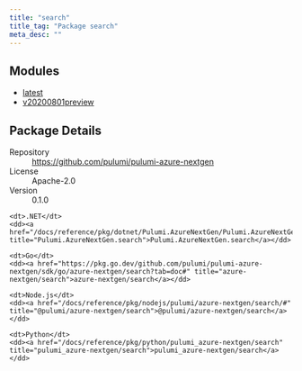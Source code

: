 ```yaml
---
title: "search"
title_tag: "Package search"
meta_desc: ""
---
```


<!-- WARNING: this file was generated by Pulumi Docs Generator. -->
<!-- Do not edit by hand unless you're certain you know what you are doing! -->



<h2 id="modules">Modules</h2>
<ul class="api">
    <li><a href="latest/" title="latest"><span class="symbol module"></span>latest</a></li>
    <li><a href="v20200801preview/" title="v20200801preview"><span class="symbol module"></span>v20200801preview</a></li>
</ul>

<h2 id="package-details">Package Details</h2>
<dl class="package-details">
	<dt>Repository</dt>
	<dd><a href="https://github.com/pulumi/pulumi-azure-nextgen">https://github.com/pulumi/pulumi-azure-nextgen</a></dd>
	<dt>License</dt>
	<dd>Apache-2.0</dd>
	<dt>Version</dt>
	<dd>0.1.0</dd>
</dl>



<dl class="tabular">

    <dt>.NET</dt>
    <dd><a href="/docs/reference/pkg/dotnet/Pulumi.AzureNextGen/Pulumi.AzureNextGen.search.html" title="Pulumi.AzureNextGen.search">Pulumi.AzureNextGen.search</a></dd>

    <dt>Go</dt>
    <dd><a href="https://pkg.go.dev/github.com/pulumi/pulumi-azure-nextgen/sdk/go/azure-nextgen/search?tab=doc#" title="azure-nextgen/search">azure-nextgen/search</a></dd>

    <dt>Node.js</dt>
    <dd><a href="/docs/reference/pkg/nodejs/pulumi/azure-nextgen/search/#" title="@pulumi/azure-nextgen/search">@pulumi/azure-nextgen/search</a></dd>

    <dt>Python</dt>
    <dd><a href="/docs/reference/pkg/python/pulumi_azure-nextgen/search" title="pulumi_azure-nextgen/search">pulumi_azure-nextgen/search</a></dd>

</dl>

